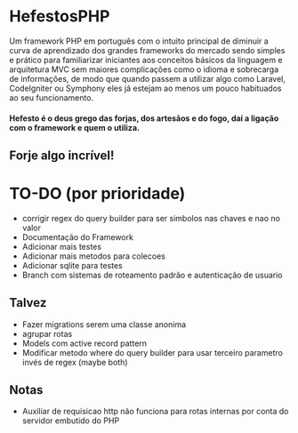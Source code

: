 # HefestosPHP
Um framework PHP em português com o intuito principal de diminuir a curva de aprendizado dos grandes frameworks do mercado sendo simples e prático para familiarizar iniciantes aos conceitos básicos da linguagem e arquitetura MVC sem maiores complicações como o idioma e sobrecarga de informações, de modo que quando passem a utilizar algo como Laravel, CodeIgniter ou Symphony eles já estejam ao menos um pouco habituados ao seu funcionamento.

#### Hefesto é o deus grego das forjas, dos artesãos e do fogo, daí a ligação com o framework e quem o utiliza.

## Forje algo incrível!

# TO-DO (por prioridade)
   - corrigir regex do query builder para ser simbolos nas chaves e nao no valor
   - Documentação do Framework
   - Adicionar mais testes
   - Adicionar mais metodos para colecoes
   - Adicionar sqlite para testes
   - Branch com sistemas de roteamento padrão e autenticação de usuario 

   ## Talvez
   - Fazer migrations serem uma classe anonima
   - agrupar rotas
   - Models com active record pattern
   - Modificar metodo where do query builder para usar terceiro parametro invés de regex (maybe both)
   
   ## Notas
   - Auxiliar de requisicao http não funciona para rotas internas por conta do servidor embutido do PHP

   